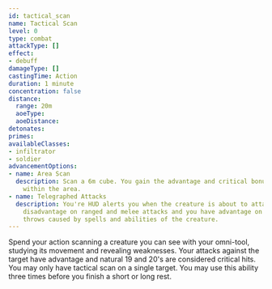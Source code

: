 ```yaml
---
id: tactical_scan
name: Tactical Scan
level: 0
type: combat
attackType: []
effect:
- debuff
damageType: []
castingTime: Action
duration: 1 minute
concentration: false
distance:
  range: 20m
  aoeType: 
  aoeDistance: 
detonates: 
primes: 
availableClasses:
- infiltrator
- soldier
advancementOptions:
- name: Area Scan
  description: Scan a 6m cube. You gain the advantage and critical bonus on all creatures
    within the area.
- name: Telegraphed Attacks
  description: You're HUD alerts you when the creature is about to attack. It has
    disadvantage on ranged and melee attacks and you have advantage on any saving
    throws caused by spells and abilities of the creature.
---
```

Spend your action scanning a creature you can see with your omni-tool, studying its movement and revealing weaknesses. Your attacks against the target have advantage and natural 19 and 20's are considered critical hits. You may only have tactical scan on a single target.
You may use this ability three times before you finish a short or long rest.